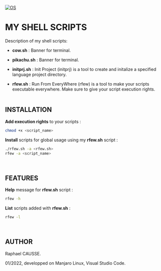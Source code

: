 [![OS](https://img.shields.io/badge/os-linux-blue.svg)](https://shields.io/)

# MY SHELL SCRIPTS

Description of my shell scripts:

* **cow.sh** : Banner for terminal.

* **pikachu.sh** : Banner for terminal.

* **initprj.sh** : Init Project (initprj) is a tool to create and initalize a specified language project directory.

* **rfew.sh** : Run From EveryWhere (rfew) is a tool to make your scripts executable everywhere. Make sure to give your script execution rights.
<br><br>

## INSTALLATION

**Add execution rights** to your scripts :
```bash
chmod +x <script_name>
```
**Install** scripts for global usage using my **rfew.sh** script :
```bash
./rfew.sh -a <rfew.sh>
rfew -a <script_name>
```
<br>

## FEATURES

**Help** message for **rfew.sh** script :
```bash
rfew -h
```
**List** scripts added with **rfew.sh** :
```bash
rfew -l
```
<br>

## AUTHOR

Raphael CAUSSE.

01/2022, developped on Manjaro Linux, Visual Studio Code.